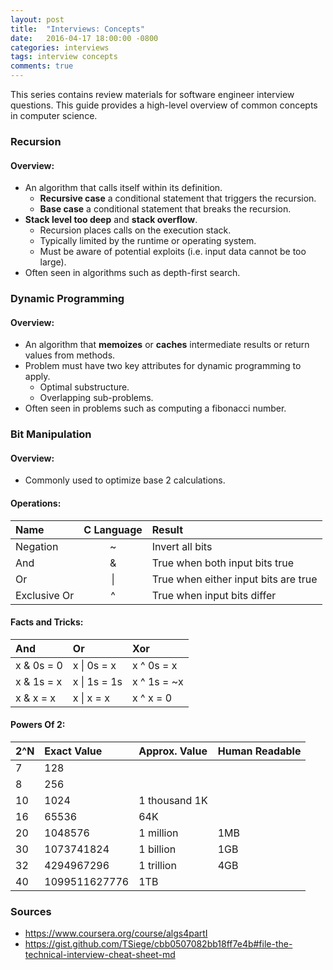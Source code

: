 ```yaml
---
layout: post
title:  "Interviews: Concepts"
date:   2016-04-17 18:00:00 -0800
categories: interviews
tags: interview concepts
comments: true
---
```


This series contains review materials for software engineer interview questions. This guide provides a high-level overview of common concepts in computer science.

### **Recursion**

#### Overview:
- An algorithm that calls itself within its definition.
  - **Recursive case** a conditional statement that triggers the recursion.
  - **Base case** a conditional statement that breaks the recursion.
- **Stack level too deep** and **stack overflow**.
  - Recursion places calls on the execution stack.
  - Typically limited by the runtime or operating system.
  - Must be aware of potential exploits (i.e. input data cannot be too large).
- Often seen in algorithms such as depth-first search.

### **Dynamic Programming**

#### Overview:
- An algorithm that **memoizes** or **caches** intermediate results or return values from methods.
- Problem must have two key attributes for dynamic programming to apply.
  - Optimal substructure.
  - Overlapping sub-problems.
- Often seen in problems such as computing a fibonacci number.

### **Bit Manipulation**

#### Overview:
- Commonly used to optimize base 2 calculations.

#### Operations:

|Name|C Language|Result|
|:---|:--------:|:-----|
|Negation|~|Invert all bits|
|And|&|True when both input bits true|
|Or|\||True when either input bits are true|
|Exclusive Or|^|True when input bits differ|

#### Facts and Tricks:

|And|Or|Xor|
|:--|:-|:--|
|x & 0s = 0|x \| 0s = x | x ^ 0s = x|
|x & 1s = x|x \| 1s = 1s | x ^ 1s = ~x |
|x & x = x|x \| x = x|x ^ x = 0| 

#### Powers Of 2:

| 2^N | Exact Value | Approx. Value | Human Readable |
|:----|:------------|:--------------|:---------------|
|7|128|
|8|256|
|10|1024|1 thousand	1K|
|16|65536|64K|
|20|1048576|1 million|1MB|
|30|1073741824|1 billion|1GB|
|32|4294967296|1 trillion|4GB|
|40|1099511627776|1TB|

### Sources

 - <https://www.coursera.org/course/algs4partI>
 - <https://gist.github.com/TSiege/cbb0507082bb18ff7e4b#file-the-technical-interview-cheat-sheet-md>